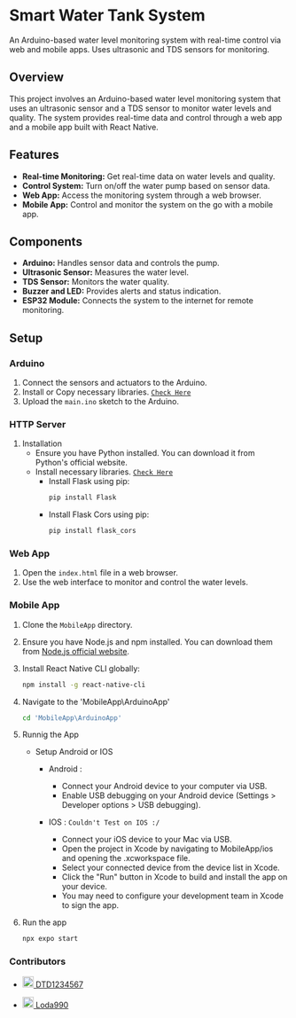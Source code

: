 # Smart Water Tank System

An Arduino-based water level monitoring system with real-time control via web and mobile apps. Uses ultrasonic and TDS sensors for monitoring.


## Overview
This project involves an Arduino-based water level monitoring system that uses an ultrasonic sensor and a TDS sensor to monitor water levels and quality. The system provides real-time data and control through a web app and a mobile app built with React Native.

## Features
- **Real-time Monitoring:** Get real-time data on water levels and quality.
- **Control System:** Turn on/off the water pump based on sensor data.
- **Web App:** Access the monitoring system through a web browser.
- **Mobile App:** Control and monitor the system on the go with a mobile app.

## Components
- **Arduino:** Handles sensor data and controls the pump.
- **Ultrasonic Sensor:** Measures the water level.
- **TDS Sensor:** Monitors the water quality.
- **Buzzer and LED:** Provides alerts and status indication.
- **ESP32 Module:** Connects the system to the internet for remote monitoring.

## Setup

### Arduino
1. Connect the sensors and actuators to the Arduino.
2. Install or Copy necessary libraries. [`Check Here`](https://github.com/Thisal-D/Smart-Water-Tank-System/tree/main/Arduino/libraries)
3. Upload the `main.ino` sketch to the Arduino.

### HTTP Server
1. Installation
    - Ensure you have Python installed. You can download it from Python's official website.
    - Install necessary libraries. [`Check Here`](https://github.com/Thisal-D/Smart-Water-Tank-System/blob/main/HttpServer/requirement.txt)
        - Install Flask using pip:
            ```bash
            pip install Flask
            ```
        - Install Flask Cors using pip:
            ```bash
            pip install flask_cors
            ```
### Web App
1. Open the `index.html` file in a web browser.
2. Use the web interface to monitor and control the water levels.

### Mobile App
1. Clone the `MobileApp` directory.

2. Ensure you have Node.js and npm installed. You can download them from [Node.js official website](https://nodejs.org/).
   
3. Install React Native CLI globally:
    ```bash
    npm install -g react-native-cli
    ```

4. Navigate to the 'MobileApp\ArduinoApp'
    ```bash
    cd 'MobileApp\ArduinoApp'
    ```

5. Runnig the App
    - Setup Android or IOS
        - Android :
            - Connect your Android device to your computer via USB.
            - Enable USB debugging on your Android device (Settings > Developer options > USB debugging).

        - IOS : ```Couldn't Test on IOS :/```
            - Connect your iOS device to your Mac via USB.
            - Open the project in Xcode by navigating to MobileApp/ios and opening the .xcworkspace file.
            - Select your connected device from the device list in Xcode.
            - Click the "Run" button in Xcode to build and install the app on your device.
            - You may need to configure your development team in Xcode to sign the app.
             
6. Run the app 
    ```bash
    npx expo start
    ```

### Contributors

<!-- Contributor 1 -->
- <a href="https://github.com/DTD1234567" target="_blank">
    <img src="https://github.com/DTD1234567.png" width="20" height="20" alt="DTD1234567's GitHub profile" />
    DTD1234567
</a>

<!-- Contributor 2 -->
- <a href="https://github.com/Loda990" target="_blank">
    <img src="https://github.com/Loda990.png" width="20" height="20" alt="Loda990's GitHub profile" />
    Loda990
</a>    

